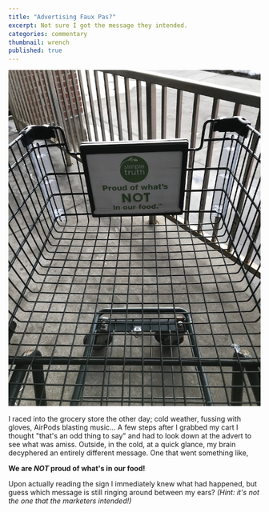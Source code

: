 ```yaml
---
title: "Advertising Faux Pas?"
excerpt: Not sure I got the message they intended. 
categories: commentary
thumbnail: wrench
published: true
---
```

!["What'cha talkin' 'bout?"](/images/advert_faux_pas.jpg)

I raced into the grocery store the other day; cold weather, fussing with gloves, AirPods blasting music... A few steps after I grabbed my cart I thought "that's an odd thing to say" and had to look down at the advert to see what was amiss. Outside, in the cold, at a quick glance, my brain decyphered an entirely different message. One that went something like, 

__We are _NOT_ proud of what's in our food!__

Upon actually reading the sign I immediately knew what had happened, but guess which message is still ringing around between my ears? _(Hint: it's not the one that the marketers intended!)_
